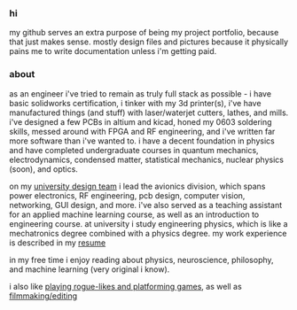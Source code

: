 ### hi

my github serves an extra purpose of being my project portfolio, because that just makes sense. mostly design files and pictures because it physically pains me to write documentation unless i'm getting paid. 


### about
as an engineer i've tried to remain as truly full stack as possible - i have basic solidworks certification, i tinker with my 3d printer(s), i've have manufactured things (and stuff) with laser/waterjet cutters, lathes, and mills. i've designed a few PCBs in altium and kicad, honed my 0603 soldering skills, messed around with FPGA and RF engineering, and i've written far more software than i've wanted to. i have a decent foundation in physics and have completed undergraduate courses in quantum mechanics, electrodynamics, condensed matter, statistical mechanics, nuclear physics (soon), and optics. 

on my [university design team](https://ubcaerodesign.com/) i lead the avionics division, which spans power electronics, RF engineering, pcb design, computer vision, networking, GUI design, and more. i've also served as a teaching assistant for an applied machine learning course, as well as an introduction to engineering course. at university i study engineering physics, which is like a mechatronics degree combined with a physics degree. my work experience is described in my [resume](https://nullcline.github.io/files/andrew-resume-2023_06_30.pdf)  

in my free time i enjoy reading about physics, neuroscience, philosophy, and machine learning (very original i know). 

i also like [playing rogue-likes and platforming games](https://steamcommunity.com/id/nullcline_/), as well as [filmmaking/editing](https://www.youtube.com/@nullcline_)
